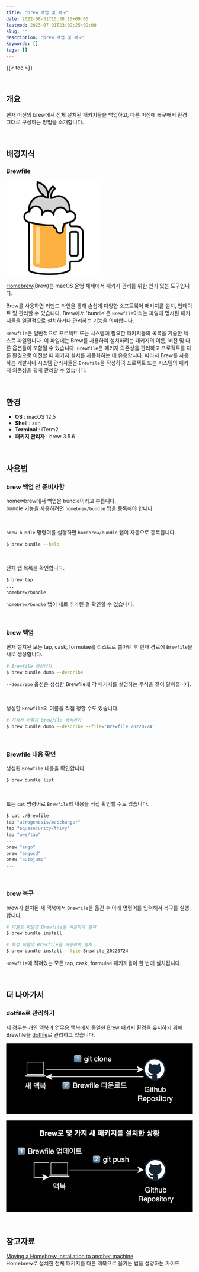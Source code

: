 ```yaml
---
title: "brew 백업 및 복구"
date: 2022-08-31T15:38:15+09:00
lastmod: 2023-07-01T23:09:25+09:00
slug: ""
description: "brew 백업 및 복구"
keywords: []
tags: []
---
```


{{< toc >}}

&nbsp;

## 개요

현재 머신의 brew에서 전체 설치된 패키지들을 백업하고, 다른 머신에 복구해서 환경 그대로 구성하는 방법을 소개합니다.

&nbsp;

## 배경지식

### Brewfile

![brew logo](./1.png)

[Homebrew](https://brew.sh/ko/)(Brew)는 macOS 운영 체제에서 패키지 관리를 위한 인기 있는 도구입니다.

Brew를 사용하면 커맨드 라인을 통해 손쉽게 다양한 소프트웨어 패키지를 설치, 업데이트 및 관리할 수 있습니다. Brew에서 'bundle'은 `Brewfile`이라는 파일에 명시된 패키지들을 일괄적으로 설치하거나 관리하는 기능을 의미합니다.

`Brewfile`은 일반적으로 프로젝트 또는 시스템에 필요한 패키지들의 목록을 기술한 텍스트 파일입니다. 이 파일에는 Brew를 사용하여 설치하려는 패키지의 이름, 버전 및 다른 옵션들이 포함될 수 있습니다. `Brewfile`은 패키지 의존성을 관리하고 프로젝트를 다른 환경으로 이전할 때 패키지 설치를 자동화하는 데 유용합니다. 따라서 Brew를 사용하는 개발자나 시스템 관리자들은 `Brewfile`을 작성하여 프로젝트 또는 시스템의 패키지 의존성을 쉽게 관리할 수 있습니다.

&nbsp;

## 환경

- **OS** : macOS 12.5
- **Shell** : zsh
- **Terminal** : iTerm2
- **패키지 관리자** : brew 3.5.6

&nbsp;

## 사용법

### brew 백업 전 준비사항

homewbrew에서 백업은 bundle이라고 부릅니다.  
bundle 기능을 사용하려면 `homebrew/bundle` 탭을 등록해야 합니다.

&nbsp;

`brew bundle` 명령어를 실행하면 `homebrew/bundle` 탭이 자동으로 등록됩니다.

```bash
$ brew bundle --help
```

&nbsp;

전체 탭 목록을 확인합니다.

```bash
$ brew tap
...
homebrew/bundle
```

`homebrew/bundle` 탭이 새로 추가된 걸 확인할 수 있습니다.

&nbsp;

### brew 백업

현재 설치된 모든 tap, cask, formulae를 리스트로 뽑아낸 후 현재 경로에 `Brewfile`을 새로 생성합니다.

```bash
# Brewfile 생성하기
$ brew bundle dump --describe
```

`--describe` 옵션은 생성한 Brewfile에 각 패키지를 설명하는 주석을 같이 달아줍니다.

&nbsp;

생성할 `Brewfile`의 이름을 직접 정할 수도 있습니다.

```bash
# 지정된 이름의 Brewfile 생성하기
$ brew bundle dump --describe --file='Brewfile_20220724'
```

&nbsp;

### Brewfile 내용 확인

생성된 `Brewfile` 내용을 확인합니다.

```bash
$ brew bundle list
```

&nbsp;

또는 `cat` 명령어로 `Brewfile`의 내용을 직접 확인할 수도 있습니다.

```bash
$ cat ./Brewfile
tap "acrogenesis/macchanger"
tap "aquasecurity/trivy"
tap "aws/tap"
...
brew "argo"
brew "argocd"
brew "autojump"
...
```

&nbsp;

### brew 복구

brew가 설치된 새 맥북에서 `Brewfile`을 옮긴 후 아래 명령어를 입력해서 복구를 실행합니다.

```bash
# 디폴트 파일명 Brewfile을 사용하여 설치
$ brew bundle install
```

```bash
# 특정 이름의 Brewfile을 사용하여 설치
$ brew bundle install --file Brewfile_20220724
```

`Brewfile`에 적혀있는 모든 tap, cask, formulae 패키지들이 한 번에 설치됩니다.

&nbsp;

## 더 나아가서

### dotfile로 관리하기

제 경우는 개인 맥북과 업무용 맥북에서 동일한 Brew 패키지 환경을 유지하기 위해 Brewfile을 [dotfile](https://github.com/younsl/dotfiles/tree/main/brew)로 관리하고 있습니다.

![Brewfile dotfile 다운로드하는 경우 동작방식](./2.png)

![Brewfile dotfile 업데이트하는 경우 동작방식](./3.png)

&nbsp;

## 참고자료

[Moving a Homebrew installation to another machine](https://martinwood.org/moving-a-homebrew-installation-to-another-machine)  
Homebrew로 설치한 전체 패키지를 다른 맥북으로 옮기는 법을 설명하는 가이드
